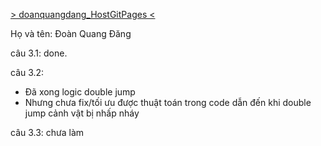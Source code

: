 [> doanquangdang_HostGitPages <](https://karolsw3.github.io/The-Melon-Man/)

Họ và tên: Đoàn Quang Đăng

câu 3.1: done.

câu 3.2:

- Đã xong logic double jump
- Nhưng chưa fix/tối ưu được thuật toán trong code dẫn đến khi double jump cảnh vật bị nhấp nháy

câu 3.3: chưa làm
